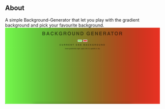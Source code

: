 ## About

A simple Background-Generator that let you play with the gradient background and pick your favourite background.
![Alt text](/image.png 'Optional Title')
